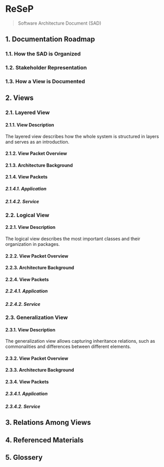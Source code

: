 # ReSeP

> Software Architecture Document (SAD)



## 1. Documentation Roadmap

### 1.1. How the SAD is Organized

### 1.2. Stakeholder Representation

### 1.3. How a View is Documented



## 2. Views


### 2.1. Layered View

#### 2.1.1. View Description

The layered view describes how the whole system is structured in layers and
serves as an introduction.

#### 2.1.2. View Packet Overview

#### 2.1.3. Architecture Background

#### 2.1.4. View Packets

##### 2.1.4.1. Application

##### 2.1.4.2. Service


### 2.2. Logical View

#### 2.2.1. View Description

The logical view describes the most important classes and their organization in
packages.

#### 2.2.2. View Packet Overview

#### 2.2.3. Architecture Background

#### 2.2.4. View Packets

##### 2.2.4.1. Application

##### 2.2.4.2. Service


### 2.3. Generalization View

#### 2.3.1. View Description

The generalization view allows capturing inheritance relations, such as
commonalities and differences between different elements.

#### 2.3.2. View Packet Overview

#### 2.3.3. Architecture Background

#### 2.3.4. View Packets

##### 2.3.4.1. Application

##### 2.3.4.2. Service



## 3. Relations Among Views



## 4. Referenced Materials



## 5. Glossery
